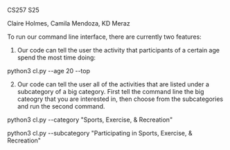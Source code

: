 CS257 S25

Claire Holmes, Camila Mendoza, KD Meraz

To run our command line interface, there are currently two features:

1) Our code can tell the user the activity that participants of a certain age spend the most time doing:

python3 cl.py --age 20 --top

2) Our code can tell the user all of the activities that are listed under a subcategory of a big category. First tell the command line the big cateogry that you are interested in, then choose from the subcategories and run the second command.

python3 cl.py --category "Sports, Exercise, & Recreation"

python3 cl.py --subcategory "Participating in Sports, Exercise, & Recreation"
